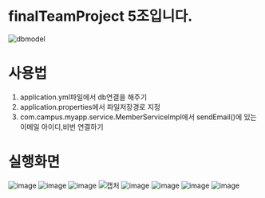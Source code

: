 # finalTeamProject 5조입니다.
![dbmodel](https://user-images.githubusercontent.com/91384430/169803331-74ac5247-7cdb-4a5c-a77b-66d2b281d611.JPG)

# 사용법
1. application.yml파일에서 db연결을 해주기
2. application.properties에서 파일저장경로 지정
3. com.campus.myapp.service.MemberServiceImpl에서 sendEmail()에 있는 이메일 아이디,비번 연결하기
# 실행화면
![image](https://user-images.githubusercontent.com/91384430/169975042-c13bbc82-9990-4860-9344-c8af10c00a9a.png)
![image](https://user-images.githubusercontent.com/91384430/169975077-3e64a395-df00-4ebd-a274-cf92e9397c7e.png)
![image](https://user-images.githubusercontent.com/91384430/169975091-7a2735ff-32e3-4c34-a075-f4531e5cf1b2.png)
![캡처](https://user-images.githubusercontent.com/91384430/169975293-65973cb3-6ffd-4cdf-8604-a8bd33a5221f.JPG)
![image](https://user-images.githubusercontent.com/91384430/169975329-add97ac6-4880-4def-9e8e-a80d07197f59.png)
![image](https://user-images.githubusercontent.com/91384430/169975351-fa8a062a-0772-48fe-85e1-acdec5a9f672.png)
![image](https://user-images.githubusercontent.com/91384430/169975357-2859a41c-b630-4cf3-8574-8ac438e11ba1.png)
![image](https://user-images.githubusercontent.com/91384430/169975364-0d444219-d43c-4ee6-ad75-d0e00425d566.png)


